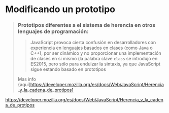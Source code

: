 # Modificando un prototipo
>### Prototipos diferentes a el sistema de herencia en otros lenguajes de programación:
>>JavaScript provoca cierta confusión en desarrolladores con experiencia en lenguajes basados en clases (como Java o C++), por ser dinámico y no proporcionar una implementación de clases en sí mismo (la palabra clave `class` se introdujo en ES2015, pero sólo para endulzar la sintaxis, ya que JavaScript sigue estando basado en prototipos
>
>Mas info {aquí[https://developer.mozilla.org/es/docs/Web/JavaScript/Herencia_y_la_cadena_de_protipos]

https://developer.mozilla.org/es/docs/Web/JavaScript/Herencia_y_la_cadena_de_protipos


